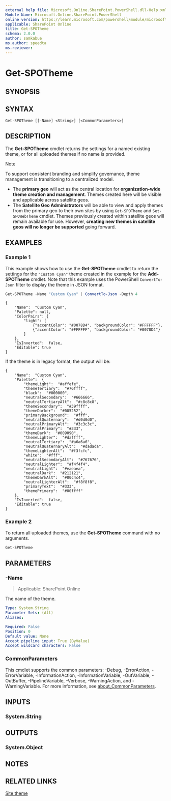 ```yaml
---
external help file: Microsoft.Online.SharePoint.PowerShell.dll-Help.xml
Module Name: Microsoft.Online.SharePoint.PowerShell
online version: https://learn.microsoft.com/powershell/module/microsoft.online.sharepoint.powershell/get-spotheme
applicable: SharePoint Online
title: Get-SPOTheme
schema: 2.0.0
author: samkabue
ms.author: speedta
ms.reviewer:
---
```


# Get-SPOTheme

## SYNOPSIS

## SYNTAX

```
Get-SPOTheme [[-Name] <String>] [<CommonParameters>]
```

## DESCRIPTION

The **Get-SPOTheme** cmdlet returns the settings for a named existing theme, or for all uploaded themes if no name is provided.

> [!NOTE]
> To support consistent branding and simplify governance, theme management is transitioning to a centralized model.
> - The **primary geo** will act as the central location for **organization-wide theme creation and management**. Themes created here will be visible and applicable across satellite geos.
> - The **Satellite Geo Administrators** will be able to view and apply themes from the primary geo to their own sites by using `Get-SPOTheme` and `Set-SPOWebTheme` cmdlet. Themes previously created within satellite geos will remain available for use. However, **creating new themes in satellite geos will no longer be supported** going forward.

## EXAMPLES

### Example 1

This example shows how to use the **Get-SPOTheme** cmdlet to return the settings for the `"Custom Cyan"` theme created in the example for the **Add-SPOTheme** cmdlet. Note that this example uses the PowerShell `ConvertTo-Json` filter to display the theme in JSON format.

```powershell
Get-SPOTheme -Name "Custom Cyan" | ConvertTo-Json -Depth 4
```

```Output
{
    "Name":  "Custom Cyan",
    "Palette": null,
    "ColorPairs": {
        "light": [
            {"accentColor": "#0078D4", "backgroundColor": "#FFFFFF"},
            {"accentColor": "#FFFFFF", "backgroundColor": "#0078D4"}
        ]
    },
    "IsInverted":  false,
    "Editable": true
}
```

If the theme is in legacy format, the output will be:

```Output
{
    "Name":  "Custom Cyan",
    "Palette":  {
        "themeLight":  "#affefe",
        "themeTertiary":  "#76ffff",
        "black":  "#000000",
        "neutralSecondary":  "#666666",
        "neutralTertiaryAlt":  "#c8c8c8",
        "themeSecondary":  "#39ffff",
        "themeDarker":  "#005252",
        "primaryBackground":  "#fff",
        "neutralQuaternary":  "#d0d0d0",
        "neutralPrimaryAlt":  "#3c3c3c",
        "neutralPrimary":  "#333",
        "themeDark":  "#009090",
        "themeLighter":  "#daffff",
        "neutralTertiary":  "#a6a6a6",
        "neutralQuaternaryAlt":  "#dadada",
        "themeLighterAlt":  "#f3fcfc",
        "white":  "#fff",
        "neutralSecondaryAlt":  "#767676",
        "neutralLighter":  "#f4f4f4",
        "neutralLight":  "#eaeaea",
        "neutralDark":  "#212121",
        "themeDarkAlt":  "#00c4c4",
        "neutralLighterAlt":  "#f8f8f8",
        "primaryText":  "#333",
        "themePrimary":  "#00ffff"
    },
    "IsInverted":  false,
    "Editable": true
}
```

### Example 2

To return all uploaded themes, use the **Get-SPOTheme** command with no arguments.

```powershell
Get-SPOTheme
```

## PARAMETERS

### -Name

> Applicable: SharePoint Online

The name of the theme.

```yaml
Type: System.String
Parameter Sets: (All)
Aliases:

Required: False
Position: 0
Default value: None
Accept pipeline input: True (ByValue)
Accept wildcard characters: False
```

### CommonParameters

This cmdlet supports the common parameters: -Debug, -ErrorAction, -ErrorVariable, -InformationAction, -InformationVariable, -OutVariable, -OutBuffer, -PipelineVariable, -Verbose, -WarningAction, and -WarningVariable. For more information, see [about_CommonParameters](https://go.microsoft.com/fwlink/?LinkID=113216).

## INPUTS

### System.String

## OUTPUTS

### System.Object

## NOTES

## RELATED LINKS
[Site theme](/sharepoint/site-theme)
